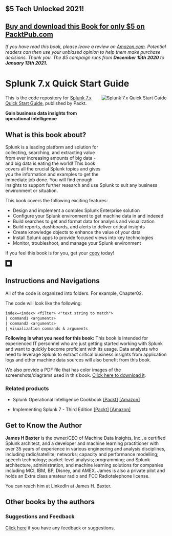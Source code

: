 ## $5 Tech Unlocked 2021!
[Buy and download this Book for only $5 on PacktPub.com](https://www.packtpub.com/product/splunk-7-x-quick-start-guide/9781789531091)
-----
*If you have read this book, please leave a review on [Amazon.com](https://www.amazon.com/gp/product/1789531098).     Potential readers can then use your unbiased opinion to help them make purchase decisions. Thank you. The $5 campaign         runs from __December 15th 2020__ to __January 13th 2021.__*

# Splunk 7.x Quick Start Guide

<a href="https://www.packtpub.com/big-data-and-business-intelligence/splunk-7x-quick-start-guide?utm_source=github&utm_medium=repository&utm_campaign=9781789531091 "><img src="https://dz13w8afd47il.cloudfront.net/sites/default/files/imagecache/ppv4_main_book_cover/B11392.png" alt="Splunk 7.x Quick Start Guide" height="256px" align="right"></a>

This is the code repository for [Splunk 7.x Quick Start Guide](https://www.packtpub.com/big-data-and-business-intelligence/splunk-7x-quick-start-guide?utm_source=github&utm_medium=repository&utm_campaign=9781789531091 ), published by Packt.

**Gain business data insights from operational intelligence**

## What is this book about?
Splunk is a leading platform and solution for collecting, searching, and extracting value from ever increasing amounts of big data - and big data is eating the world! This book covers all the crucial Splunk topics and gives you the information and examples to get the immediate job done. You will find enough insights to support further research and use Splunk to suit any business environment or situation.

This book covers the following exciting features:
* Design and implement a complex Splunk Enterprise solution 
* Configure your Splunk environment to get machine data in and indexed 
* Build searches to get and format data for analysis and visualization 
* Build reports, dashboards, and alerts to deliver critical insights 
* Create knowledge objects to enhance the value of your data 
* Install Splunk apps to provide focused views into key technologies 
* Monitor, troubleshoot, and manage your Splunk environment 

If you feel this book is for you, get your [copy](https://www.amazon.com/dp/1789531098) today!

<a href="https://www.packtpub.com/?utm_source=github&utm_medium=banner&utm_campaign=GitHubBanner"><img src="https://raw.githubusercontent.com/PacktPublishing/GitHub/master/GitHub.png" 
alt="https://www.packtpub.com/" border="5" /></a>

## Instructions and Navigations
All of the code is organized into folders. For example, Chapter02.

The code will look like the following:
```
index=<index> <filter> <"text string to match"> 
| command1 <arguments> 
| command2 <arguments> 
| visualization commands & arguments
```

**Following is what you need for this book:**
This book is intended for experienced IT personnel who are just getting started working with Splunk and want to quickly become proficient with its usage. Data analysts who need to leverage Splunk to extract critical business insights from application logs and other machine data sources will also benefit from this book.	

We also provide a PDF file that has color images of the screenshots/diagrams used in this book. [Click here to download it](http://www.packtpub.com/sites/default/files/downloads/9781789531091_ColorImages.pdf).

### Related products
* Splunk Operational Intelligence Cookbook [[Packt]](https://india.packtpub.com/in/big-data-and-business-intelligence/splunk-operational-intelligence-cookbook?utm_source=github&utm_medium=repository&utm_campaign=) [[Amazon]](https://www.amazon.com/dp/1788835239)

* Implementing Splunk 7 - Third Edition [[Packt]](https://www2.packtpub.com/big-data-and-business-intelligence/implementing-splunk-7-third-edition?utm_source=github&utm_medium=repository&utm_campaign=9781788836289 ) [[Amazon]](https://www.amazon.com/dp/1788836286)


## Get to Know the Author
**James H Baxter**
 is the owner/CEO of Machine Data Insights, Inc., a certified Splunk architect, and a developer and machine learning practitioner with over 35 years of experience in various engineering and analysis disciplines, including radio/satellite; networks; capacity and performance modelling; speech technology; packet-level analysis; programming; and Splunk architecture, administration, and machine learning solutions for companies including MCI, IBM, BP, Disney, and AMEX. James is also a private pilot and holds an Extra class amateur radio and FCC Radiotelephone license.

You can reach him at LinkedIn at James H. Baxter.


## Other books by the authors
[](https://www.packtpub.com/networking-and-servers/wireshark-essentials?utm_source=github&utm_medium=repository&utm_campaign=)

### Suggestions and Feedback
[Click here](https://docs.google.com/forms/d/e/1FAIpQLSdy7dATC6QmEL81FIUuymZ0Wy9vH1jHkvpY57OiMeKGqib_Ow/viewform) if you have any feedback or suggestions.

